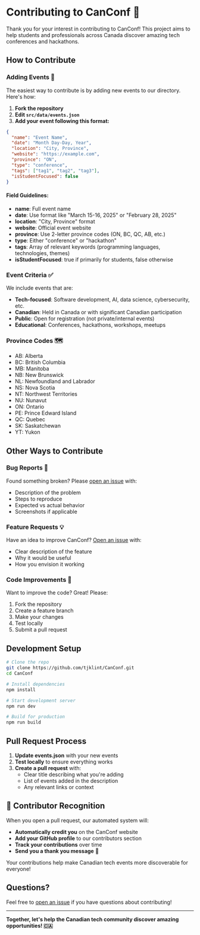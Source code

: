 # Contributing to CanConf 🍁

Thank you for your interest in contributing to CanConf! This project aims to help students and professionals across Canada discover amazing tech conferences and hackathons.

## How to Contribute

### Adding Events 📅

The easiest way to contribute is by adding new events to our directory. Here's how:

1. **Fork the repository**
2. **Edit `src/data/events.json`**
3. **Add your event following this format:**

```json
{
  "name": "Event Name",
  "date": "Month Day-Day, Year",
  "location": "City, Province",
  "website": "https://example.com",
  "province": "ON",
  "type": "conference",
  "tags": ["tag1", "tag2", "tag3"],
  "isStudentFocused": false
}
```

#### Field Guidelines:

- **name**: Full event name
- **date**: Use format like "March 15-16, 2025" or "February 28, 2025"
- **location**: "City, Province" format
- **website**: Official event website
- **province**: Use 2-letter province codes (ON, BC, QC, AB, etc.)
- **type**: Either "conference" or "hackathon"
- **tags**: Array of relevant keywords (programming languages, technologies, themes)
- **isStudentFocused**: true if primarily for students, false otherwise

### Event Criteria ✅

We include events that are:
- **Tech-focused**: Software development, AI, data science, cybersecurity, etc.
- **Canadian**: Held in Canada or with significant Canadian participation
- **Public**: Open for registration (not private/internal events)
- **Educational**: Conferences, hackathons, workshops, meetups

### Province Codes 🗺️

- AB: Alberta
- BC: British Columbia
- MB: Manitoba
- NB: New Brunswick
- NL: Newfoundland and Labrador
- NS: Nova Scotia
- NT: Northwest Territories
- NU: Nunavut
- ON: Ontario
- PE: Prince Edward Island
- QC: Quebec
- SK: Saskatchewan
- YT: Yukon

## Other Ways to Contribute

### Bug Reports 🐛
Found something broken? Please [open an issue](https://github.com/tjklint/CanConf/issues) with:
- Description of the problem
- Steps to reproduce
- Expected vs actual behavior
- Screenshots if applicable

### Feature Requests 💡
Have an idea to improve CanConf? [Open an issue](https://github.com/tjklint/CanConf/issues) with:
- Clear description of the feature
- Why it would be useful
- How you envision it working

### Code Improvements 🔧
Want to improve the code? Great! Please:
1. Fork the repository
2. Create a feature branch
3. Make your changes
4. Test locally
5. Submit a pull request

## Development Setup

```bash
# Clone the repo
git clone https://github.com/tjklint/CanConf.git
cd CanConf

# Install dependencies
npm install

# Start development server
npm run dev

# Build for production
npm run build
```

## Pull Request Process

1. **Update events.json** with your new events
2. **Test locally** to ensure everything works
3. **Create a pull request** with:
   - Clear title describing what you're adding
   - List of events added in the description
   - Any relevant links or context

## 🎉 Contributor Recognition

When you open a pull request, our automated system will:
- **Automatically credit you** on the CanConf website
- **Add your GitHub profile** to our contributors section
- **Track your contributions** over time
- **Send you a thank you message** 🙏

Your contributions help make Canadian tech events more discoverable for everyone!

## Questions?

Feel free to [open an issue](https://github.com/tjklint/CanConf/issues) if you have questions about contributing!

---

**Together, let's help the Canadian tech community discover amazing opportunities! 🇨🇦**
